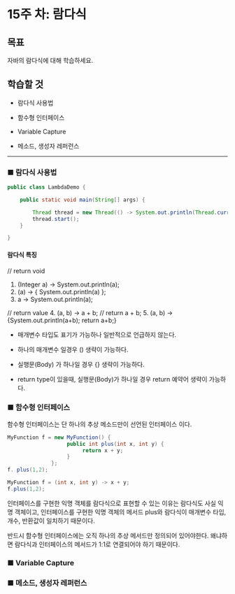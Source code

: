 # 15주 차: 람다식

## 목표

자바의 람다식에 대해 학습하세요.

## 학습할 것

- 람다식 사용법

- 함수형 인터페이스
- Variable Capture
- 메소드, 생성자 레퍼런스

---

### ■ 람다식 사용법

```java
public class LambdaDemo {

    public static void main(String[] args) {

        Thread thread = new Thread(() -> System.out.println(Thread.currentThread().getName()));
        thread.start();
    }

}
```

#### 람다식 특징

// return void
1. (Integer a) -> System.out.println(a);
2. (a) -> { System.out.println(a) };
3. a -> System.out.println(a);

// return value
4. (a, b) -> a + b; // return a + b;
5. (a, b) -> {System.out.println(a+b); return a+b;}

- 매개변수 타입도 표기가 가능하나 일반적으로 언급하지 않는다.

- 하나의 매개변수 일경우 () 생략이 가능하다.
- 실행문(Body) 가 하나일 경우 {} 생략이 가능하다.
- return type이 있을때, 실행문(Body)가 하나일 경우 return 예약어 생략이 가능하다.

### ■ 함수형 인터페이스

함수형 인터페이스는 단 하나의 추상 메소드만이 선언된 인터페이스 이다.

```java
MyFunction f = new MyFunction() {
                   public int plus(int x, int y) {
                        return x + y;
                   }
              };
f. plus(1,2);
```

```java
MyFunction f = (int x, int y) -> x + y;
f.plus(1,2);
```

인터페이스를 구현한 익명 객체를 람다식으로 표현할 수 있는 이유는 람다식도 사실 익명 객체이고,
인터페이스를 구현한 익명 객체의 메서드 plus와 람다식이 매개변수 타입, 개수, 반환값이 일치하기 때문이다.

반드시 함수형 인터페이스에는 오직 하나의 추상 메서드만 정의되어 있어야한다.
왜냐하면 람다식과 인터페이스의 메서드가 1:1로 연결되어야 하기 때문이다.

### ■ Variable Capture

### ■ 메소드, 생성자 레퍼런스